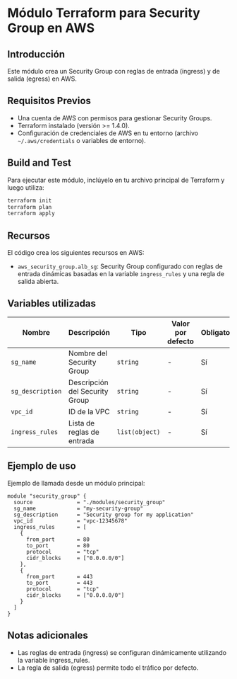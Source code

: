 # Módulo Terraform para Security Group en AWS

## Introducción

Este módulo crea un Security Group con reglas de entrada (ingress) y de salida (egress) en AWS.

## Requisitos Previos

- Una cuenta de AWS con permisos para gestionar Security Groups.
- Terraform instalado (versión >= 1.4.0).
- Configuración de credenciales de AWS en tu entorno (archivo `~/.aws/credentials` o variables de entorno).

## Build and Test

Para ejecutar este módulo, inclúyelo en tu archivo principal de Terraform y luego utiliza:

```bash
terraform init
terraform plan
terraform apply
```
## Recursos

El código crea los siguientes recursos en AWS:

- `aws_security_group.alb_sg`: Security Group configurado con reglas de entrada dinámicas basadas en la variable `ingress_rules` y una regla de salida abierta.

## Variables utilizadas

| Nombre          | Descripción                           | Tipo           | Valor por defecto | Obligatorio |
|-----------------|---------------------------------------|----------------|-------------------|-------------|
| `sg_name`       | Nombre del Security Group             | `string`       | -                 | Sí          |
| `sg_description`| Descripción del Security Group        | `string`       | -                 | Sí          |
| `vpc_id`        | ID de la VPC                          | `string`       | -                 | Sí          |
| `ingress_rules` | Lista de reglas de entrada            | `list(object)` | -                 | Sí          |

## Ejemplo de uso

Ejemplo de llamada desde un módulo principal:

```hcl
module "security_group" {
  source              = "./modules/security_group"
  sg_name             = "my-security-group"
  sg_description      = "Security group for my application"
  vpc_id              = "vpc-12345678"
  ingress_rules       = [
    {
      from_port       = 80
      to_port         = 80
      protocol        = "tcp"
      cidr_blocks     = ["0.0.0.0/0"]
    },
    {
      from_port       = 443
      to_port         = 443
      protocol        = "tcp"
      cidr_blocks     = ["0.0.0.0/0"]
    }
  ]
}

```

## Notas adicionales

- Las reglas de entrada (ingress) se configuran dinámicamente utilizando la variable ingress_rules.
- La regla de salida (egress) permite todo el tráfico por defecto.

